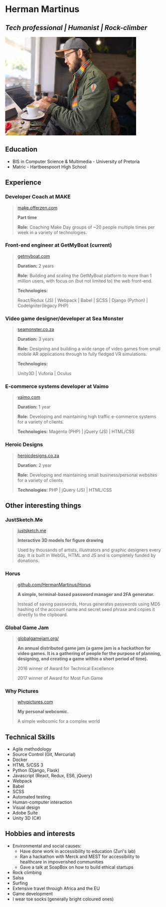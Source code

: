 # Herman Martinus
## *Tech professional | Humanist | Rock-climber*

![Me, the coder](https://github.com/HermanMartinus/HermanMartinus.github.io/blob/master/assets/pp.jpg?raw=true)

## Education
* BIS in Computer Science & Multimedia - University of Pretoria
* Matric - Hartbeespoort High School

## Experience

### Developer Coach at MAKE
>[make.offerzen.com](https://make.offerzen.com/)
>
>**Part time**
>
>**Role:** Coaching Make Day groups of ~20 people multiple times per week in a variety of technologies.

### Front-end engineer at GetMyBoat (current)
>[getmyboat.com](https://getmyboat.com)
>
>**Duration:** 2 years
>
>**Role:** Building and scaling the GetMyBoat platform to more than 1 million users, with focus on (but not limited to) the web front-end.
>
>**Technologies:**
>
>React/Redux (JS) | Webpack | Babel | SCSS | Django (Python) | CodeIgniter(legacy PHP)


### Video game designer/developer at Sea Monster
>[seamonster.co.za](http://seamonster.co.za)
>
>**Duration:** 3 years
>
>**Role:** Designing and building a wide range of video games from small mobile AR applications through to fully fledged VR simulations.  
>
>**Technologies:**
>
>Unity3D | Vuforia | Oculus

### E-commerce systems developer at Vaimo
>[vaimo.com](http://vaimo.com)
>
>**Duration:** 1 year
>
>**Role:** Developing and maintaining high traffic e-commerce systems for a variety of clients.
>
>**Technologies:**
>Magento (PHP) | jQuery (JS) | HTML/CSS

### Heroic Designs
>[heroicdesigns.co.za](http://heroicdesigns.co.za)
>
>**Duration:** 2 year
>
>**Role:** Developing and maintaining small business/personal websites for a variety of clients.
>
>**Technologies:**
>PHP | jQuery (JS) | HTML/CSS


## Other interesting things

### JustSketch.Me
>[justsketch.me](http://justsketch.me)
>
>**Interactive 3D models for figure drawing**
>
>Used by thousands of artists, illustrators and graphic designers every day. It is built in WebGL, HTML and JS and is completely funded by donations.

### Horus
>[github.com/HermanMartinus/Horus](https://github.com/HermanMartinus/Horus)
>
>**A simple, terminal-based password manager and 2FA generator.**
>
>Instead of saving passwords, Horus generates passwords using MD5 hashing of the account name and secret seed phrase and copies it directly to the clipboard.

### Global Game Jam
>[globalgamejam.org/](https://globalgamejam.org/)
>
>**An annual distributed game jam (a game jam is a hackathon for video games. It is a gathering of people for the purpose of planning, designing, and creating a game within a short period of time).**
>
>2016 winner of Award for Technical Excellence
>
>2017 winner of Award for Most Fun Game

### Why Pictures
>[whypictures.com](http://whypictures.com)
>
>**My personal webcomic.**
>
>A simple webcomic for a complex world

## Technical Skills
* Agile methodology
* Source Control (Git, Mercurial)
* Docker
* HTML 5/CSS 3
* Python (Django, Flask)
* Javascript (React, Redux, ES6, jQuery)
* Webpack
* Babel
* SCSS
* Automated testing
* Human-computer interaction
* Visual design
* Adobe Suite
* Unity 3D (C#)

## Hobbies and interests

* Environmental and social causes:
  * Have done work in accessibility to education (Zuri's lab)
  * Ran a hackathon with Merck and MEST for accessibility to healthcare in impoverished communities
  * Gave a talk at SoapBox on how to build ethical startups
* Rock climbing
* Salsa
* Surfing
* Extensive travel through Africa and the EU
* Game development
* I wear toe socks (generally bright coloured ones)
